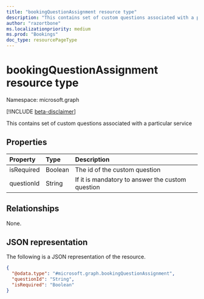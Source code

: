 ```yaml
---
title: "bookingQuestionAssignment resource type"
description: "This contains set of custom questions associated with a particular service"
author: "razortbone"
ms.localizationpriority: medium
ms.prod: "Bookings"
doc_type: resourcePageType
---
```


# bookingQuestionAssignment resource type

Namespace: microsoft.graph

[!INCLUDE [beta-disclaimer](../../includes/beta-disclaimer.md)]

This contains set of custom questions associated with a particular service

## Properties
|Property|Type|Description|
|:---|:---|:---|
|isRequired|Boolean|The id of the custom question |
|questionId|String|If it is mandatory to answer the custom question |

## Relationships
None.

## JSON representation
The following is a JSON representation of the resource.
<!-- {
  "blockType": "resource",
  "@odata.type": "microsoft.graph.bookingQuestionAssignment"
}
-->
``` json
{
  "@odata.type": "#microsoft.graph.bookingQuestionAssignment",
  "questionId": "String",
  "isRequired": "Boolean"
}
```

